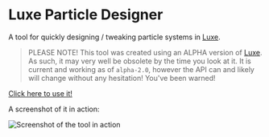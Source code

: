 # Luxe Particle Designer

A tool for quickly designing / tweaking particle systems in [Luxe](http://luxeengine.com/).

>PLEASE NOTE! This tool was created using an ALPHA version of [Luxe](http://luxeengine.com/). As such, it may very well be obsolete by the time you look at it. It is current and working as of `alpha-2.0`, however the API can and likely will change without any hesitation! You've been warned!

[Click here to use it!](http://fuzzywuzzie.github.io/LuxeParticleDesigner/)

A screenshot of it in action:

![Screenshot of the tool in action](https://raw.github.com/FuzzyWuzzie/LuxeParticleDesigner/master/screenshot.png)